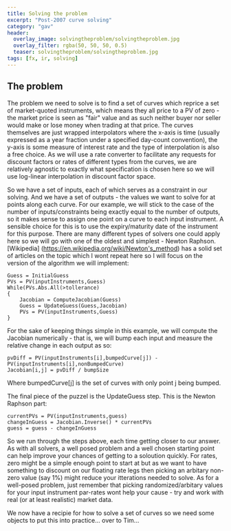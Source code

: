 ```yaml
---
title: Solving the problem
excerpt: "Post-2007 curve solving"
category: "gav"
header:
  overlay_image: solvingtheproblem/solvingtheproblem.jpg
  overlay_filter: rgba(50, 50, 50, 0.5)
  teaser: solvingtheproblem/solvingtheproblem.jpg
tags: [fx, ir, solving]
---
```


## The problem

The problem we need to solve is to find a set of curves which reprice a set of market-quoted instruments, which means they all price to a PV of zero - the market price is seen as "fair" value and as such neither buyer nor seller would make or lose money when trading at that price.  The curves themselves are just wrapped interpolators where the x-axis is time (usually expressed as a year fraction under a specified day-count convention), the y-axis is some measure of interest rate and the type of interpolation is also a free choice.  As we will use a rate converter to facilitate any requests for discount factors or rates of different types from the curves, we are relatively agnostic to exactly what specification is chosen here so we will use log-linear interpolation in discount factor space. 

So we have a set of inputs, each of which serves as a constraint in our solving.  And we have a set of outputs - the values we want to solve for at points along each curve.  For our example, we will stick to the case of the number of inputs/constraints being exactly equal to the number of outputs, so it makes sense to assign one point on a curve to each input instrument.  A sensible choice for this is to use the expiry/maturity date of the instrument for this purpose.
There are many different types of solvers one could apply here so we will go with one of the oldest and simplest - Newton Raphson.  [Wikipedia] (https://en.wikipedia.org/wiki/Newton's_method) has a solid set of articles on the topic which I wont repeat here so I will focus on the version of the algorithm we will implement:

```
Guess = InitialGuess
PVs = PV(inputInstruments,Guess)
While(PVs.Abs.All(>tollerance)
{
    Jacobian = ComputeJacobian(Guess)
    Guess = UpdateGuess(Guess,Jacobian)
    PVs = PV(inputInstruments,Guess)
}
```

For the sake of keeping things simple in this example, we will compute the Jacobian numerically - that is, we will bump each input and measure the relative change in each output as so:

```
pvDiff = PV(inputInstruments[i],bumpedCurve[j]) - PV(inputInstruments[i],nonBumpedCurve)
Jacobian[i,j] = pvDiff / bumpSize
```

Where bumpedCurve[j] is the set of curves with only point j being bumped.

The final piece of the puzzel is the UpdateGuess step. This is the Newton Raphson part:

```
currentPVs = PV(inputInstruments,guess)
changeInGuess = Jacobian.Inverse() * currentPVs
guess = guess - changeInGuess 
```

So we run through the steps above, each time getting closer to our answer.  As with all solvers, a well posed problem and a well chosen starting point can help improve your chances of getting to a soloution quickly.  For rates, zero might be a simple enough point to start at but as we want to have something to discount on our floating rate legs then picking an arbitary non-zero value (say 1%) might reduce your itterations needed to solve.  As for a well-posed problem, just remember that picking randomized/arbitary values for your input instrument par-rates wont help your cause - try and work with real (or at least realistic) market data.

We now have a recipie for how to solve a set of curves so we need some objects to put this into practice... over to Tim...